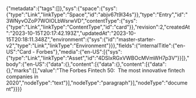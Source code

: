 {"metadata":{"tags":[]},"sys":{"space":{"sys":{"type":"Link","linkType":"Space","id":"abjv67t9l34s"}},"type":"Entry","id":"3WNyvOZoP7WOIOLbWsrwVD","contentType":{"sys":{"type":"Link","linkType":"ContentType","id":"card"}},"revision":2,"createdAt":"2023-10-15T20:17:42.193Z","updatedAt":"2023-10-15T20:18:11.348Z","environment":{"sys":{"id":"master-starter-v2","type":"Link","linkType":"Environment"}}},"fields":{"internalTitle":{"en-US":"Card - Forbes"},"media":{"en-US":[{"sys":{"type":"Link","linkType":"Asset","id":"4DSIxRGxVWBOcMVmWH7p3V"}}]},"body":{"en-US":{"data":{},"content":[{"data":{},"content":[{"data":{},"marks":[],"value":"The Forbes Fintech 50:  The most innovative fintech companies in 2020","nodeType":"text"}],"nodeType":"paragraph"}],"nodeType":"document"}}}}